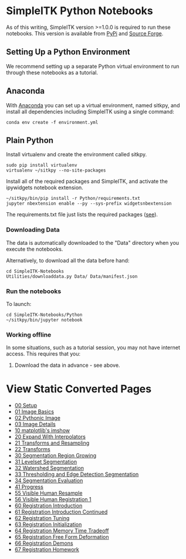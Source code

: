 # SimpleITK Python Notebooks

As of this writing, SimpleITK version >=1.0.0 is required to run these notebooks. This version is available from [PyPi](https://pypi.python.org/pypi/SimpleITK) and [Source Forge](http://sourceforge.net/projects/simpleitk/files/SimpleITK/1.0.0/Python/).

## Setting Up a Python Environment

We recommend setting up a separate Python virtual environment to run through these notebooks as a tutorial.

## Anaconda
With [Anaconda](https://www.continuum.io/) you can set up a virtual environment, named sitkpy, and install all dependencies including SimpleITK using a single command:

    conda env create -f environment.yml


## Plain Python

Install virtualenv and create the environment called sitkpy.

    sudo pip install virtualenv
    virtualenv ~/sitkpy --no-site-packages

Install all of the required packages and SimpleITK, and activate the ipywidgets notebook extension.

    ~/sitkpy/bin/pip install -r Python/requirements.txt
    jupyter nbextension enable --py --sys-prefix widgetsnbextension

The requirements.txt file just lists the required packages ([see](requirements.txt)).


### Downloading Data

The data is automatically downloaded to the "Data" directory when you execute the notebooks.

Alternatively, to download all the data before hand:

    cd SimpleITK-Notebooks
    Utilities/downloaddata.py Data/ Data/manifest.json

### Run the notebooks

To launch:

    cd SimpleITK-Notebooks/Python
    ~/sitkpy/bin/jupyter notebook

### Working offline

In some situations, such as a tutorial session, you may not have internet access. This requires that you:

1. Download the data in advance - see above.

# View Static Converted Pages

- [00 Setup](http://insightsoftwareconsortium.github.io/SimpleITK-Notebooks/00_Setup.html)
- [01 Image Basics](http://insightsoftwareconsortium.github.io/SimpleITK-Notebooks/01_Image_Basics.html)
- [02 Pythonic Image](http://insightsoftwareconsortium.github.io/SimpleITK-Notebooks/02_Pythonic_Image.html)
- [03 Image Details](http://insightsoftwareconsortium.github.io/SimpleITK-Notebooks/03_Image_Details.html)
- [10 matplotlib's imshow](http://insightsoftwareconsortium.github.io/SimpleITK-Notebooks/10_matplotlib's_imshow.html)
- [20 Expand With Interpolators](http://insightsoftwareconsortium.github.io/SimpleITK-Notebooks/20_Expand_With_Interpolators.html)
- [21 Transforms and Resampling](http://insightsoftwareconsortium.github.io/SimpleITK-Notebooks/21_Transforms_and_Resampling.html)
- [22 Transforms](http://insightsoftwareconsortium.github.io/SimpleITK-Notebooks/22_Transforms.html)
- [30 Segmentation Region Growing](http://insightsoftwareconsortium.github.io/SimpleITK-Notebooks/30_Segmentation_Region_Growing.html)
- [31 Levelset Segmentation](http://insightsoftwareconsortium.github.io/SimpleITK-Notebooks/31_Levelset_Segmentation.html)
- [32 Watershed Segmentation](http://insightsoftwareconsortium.github.io/SimpleITK-Notebooks/32_Watersheds_Segmentation.html)
- [33 Thresholding and Edge Detection Segmentation](http://insightsoftwareconsortium.github.io/SimpleITK-Notebooks/33_Segmentation_Thresholding_Edge_Detection.html)
- [34 Segmentation Evaluation](http://insightsoftwareconsortium.github.io/SimpleITK-Notebooks/34_Segmentation_Evaluation.html)
- [41 Progress](http://insightsoftwareconsortium.github.io/SimpleITK-Notebooks/41_Progress.html)
- [55 Visible Human Resample](http://insightsoftwareconsortium.github.io/SimpleITK-Notebooks/55_VH_Resample.html)
- [56 Visible Human Registration 1](http://insightsoftwareconsortium.github.io/SimpleITK-Notebooks/56_VH_Registration1.html)
- [60 Registration Introduction](http://insightsoftwareconsortium.github.io/SimpleITK-Notebooks/60_Registration_Introduction.html)
- [61 Registration Introduction Continued](http://insightsoftwareconsortium.github.io/SimpleITK-Notebooks/61_Registration_Introduction_Continued.html)
- [62 Registration Tuning](http://insightsoftwareconsortium.github.io/SimpleITK-Notebooks/62_Registration_Tuning.html)
- [63 Registration Initialization](http://insightsoftwareconsortium.github.io/SimpleITK-Notebooks/63_Registration_Initialization.html)
- [64 Registration Memory Time Tradeoff](http://insightsoftwareconsortium.github.io/SimpleITK-Notebooks/64_Registration_Memory_Time_Tradeoff.html)
- [65 Registration Free Form Deformation](http://insightsoftwareconsortium.github.io/SimpleITK-Notebooks/65_Registration_FFD.html)
- [66 Registration Demons](http://insightsoftwareconsortium.github.io/SimpleITK-Notebooks/66_Registration_Demons.html)
- [67 Registration Homework](http://insightsoftwareconsortium.github.io/SimpleITK-Notebooks/67_Registration_Semiautomatic_Homework.html)
